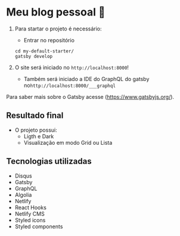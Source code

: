 
# Meu blog pessoal 🚀

1.  Para startar o projeto é necessário:

    - Entrar no repositório

    ```shell
    cd my-default-starter/
    gatsby develop

    ```

2.  O site será iniciado no `http://localhost:8000`!

    - Também será iniciado a IDE do GraphQL do gatsby no`http://localhost:8000/___graphql`

Para saber mais sobre o Gatsby acesse (https://www.gatsbyjs.org/).

## Resultado final

- O projeto possui:
  - Ligth e Dark
  - Visualização em modo Grid ou Lista


## Tecnologias utilizadas

- Disqus
- Gatsby
- GraphQL
- Algolia
- Netlify
- React Hooks
- Netlify CMS
- Styled icons
- Styled components

